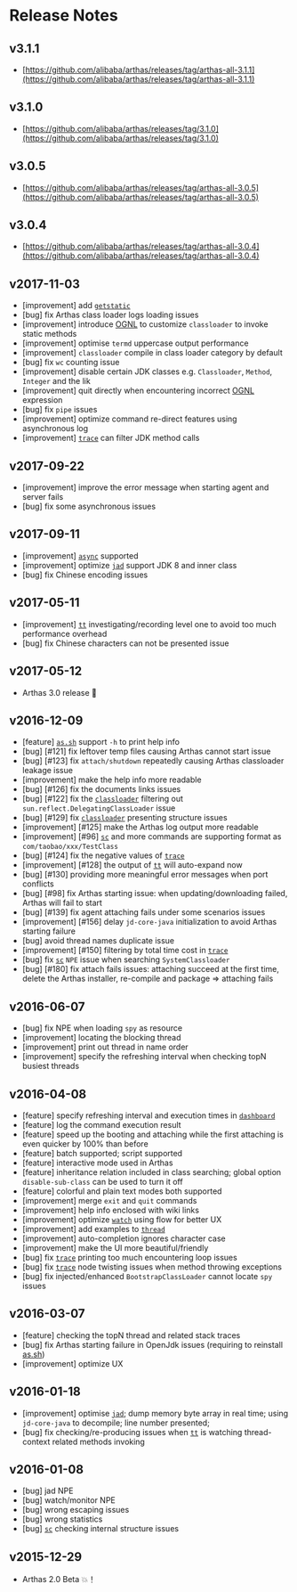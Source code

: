 # Release Notes

## v3.1.1

- [https://github.com/alibaba/arthas/releases/tag/arthas-all-3.1.1](https://github.com/alibaba/arthas/releases/tag/arthas-all-3.1.1)

## v3.1.0

- [https://github.com/alibaba/arthas/releases/tag/3.1.0](https://github.com/alibaba/arthas/releases/tag/3.1.0)

## v3.0.5

- [https://github.com/alibaba/arthas/releases/tag/arthas-all-3.0.5](https://github.com/alibaba/arthas/releases/tag/arthas-all-3.0.5)

## v3.0.4

- [https://github.com/alibaba/arthas/releases/tag/arthas-all-3.0.4](https://github.com/alibaba/arthas/releases/tag/arthas-all-3.0.4)

## v2017-11-03

- [improvement] add [`getstatic`](getstatic.md)
- [bug] fix Arthas class loader logs loading issues
- [improvement] introduce [OGNL](https://en.wikipedia.org/wiki/OGNL) to customize `classloader` to invoke static methods
- [improvement] optimise `termd` uppercase output performance
- [improvement] `classloader` compile in class loader category by default
- [bug] fix `wc` counting issue
- [improvement] disable certain JDK classes e.g. `Classloader`, `Method`, `Integer` and the lik
- [improvement] quit directly when encountering incorrect [OGNL](https://en.wikipedia.org/wiki/OGNL) expression
- [bug] fix `pipe` issues
- [improvement] optimize command re-direct features using asynchronous log
- [improvement] [`trace`](trace.md) can filter JDK method calls

## v2017-09-22

- [improvement] improve the error message when starting agent and server fails
- [bug] fix some asynchronous issues

## v2017-09-11

- [improvement] [`async`](async.md) supported
- [improvement] optimize [`jad`](jad.md) support JDK 8 and inner class
- [bug] fix Chinese encoding issues

## v2017-05-11

- [improvement] [`tt`](tt.md) investigating/recording level one to avoid too much performance overhead
- [bug] fix Chinese characters can not be presented issue

## v2017-05-12

- Arthas 3.0 release :confetti_ball:

## v2016-12-09

- [feature] [`as.sh`](https://github.com/alibaba/arthas/blob/master/bin/as.sh) support `-h` to print help info
- [bug] [#121] fix leftover temp files causing Arthas cannot start issue
- [bug] [#123] fix `attach/shutdown` repeatedly causing Arthas classloader leakage issue
- [improvement] make the help info more readable
- [bug] [#126] fix the documents links issues
- [bug] [#122] fix the [`classloader`](classloader.md) filtering out `sun.reflect.DelegatingClassLoader` issue
- [bug] [#129] fix [`classloader`](classloader.md) presenting structure issues
- [improvement] [#125] make the Arthas log output more readable
- [improvement] [#96] [`sc`](sc.md) and more commands are supporting format as `com/taobao/xxx/TestClass`
- [bug] [#124] fix the negative values of [`trace`](trace.md)
- [improvement] [#128] the output of [`tt`](tt.md) will auto-expand now
- [bug] [#130] providing more meaningful error messages when port conflicts
- [bug] [#98] fix Arthas starting issue: when updating/downloading failed, Arthas will fail to start
- [bug] [#139] fix agent attaching fails under some scenarios issues
- [improvement] [#156] delay `jd-core-java` initialization to avoid Arthas starting failure
- [bug] avoid thread names duplicate issue
- [improvement] [#150] filtering by total time cost in [`trace`](trace.md)
- [bug] fix [`sc`](sc.md) `NPE` issue when searching `SystemClassloader`
- [bug] [#180] fix attach fails issues: attaching succeed at the first time, delete the Arthas installer, re-compile and package => attaching fails

## v2016-06-07

- [bug] fix NPE when loading `spy` as resource
- [improvement] locating the blocking thread
- [improvement] print out thread in name order
- [improvement] specify the refreshing interval when checking topN busiest threads

## v2016-04-08

- [feature] specify refreshing interval and execution times in [`dashboard`](dashboard.md)
- [feature] log the command execution result
- [feature] speed up the booting and attaching while the first attaching is even quicker by 100% than before
- [feature] batch supported; script supported
- [feature] interactive mode used in Arthas
- [feature] inheritance relation included in class searching; global option `disable-sub-class` can be used to turn it off
- [feature] colorful and plain text modes both supported
- [improvement] merge `exit` and `quit` commands
- [improvement] help info enclosed with wiki links
- [improvement] optimize [`watch`](watch.md) using flow for better UX
- [improvement] add examples to [`thread`](thread.md)
- [improvement] auto-completion ignores character case
- [improvement] make the UI more beautiful/friendly
- [bug] fix [`trace`](trace.md) printing too much encountering loop issues
- [bug] fix [`trace`](trace.md) node twisting issues when method throwing exceptions
- [bug] fix injected/enhanced `BootstrapClassLoader` cannot locate `spy` issues

## v2016-03-07

- [feature] checking the topN thread and related stack traces
- [bug] fix Arthas starting failure in OpenJdk issues (requiring to reinstall [as.sh](https://github.com/alibaba/arthas/blob/master/bin/as.sh))
- [improvement] optimize UX

## v2016-01-18

- [improvement] optimise [`jad`](jad.md); dump memory byte array in real time; using `jd-core-java` to decompile; line number presented;
- [bug] fix checking/re-producing issues when [`tt`](tt.md) is watching thread-context related methods invoking

## v2016-01-08

- [bug] jad NPE
- [bug] watch/monitor NPE
- [bug] wrong escaping issues
- [bug] wrong statistics
- [bug] [`sc`](sc.md) checking internal structure issues

## v2015-12-29

- Arthas 2.0 Beta :boom:！
